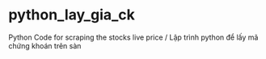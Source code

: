 # python_lay_gia_ck
Python Code for scraping the stocks live price / Lập trình python để lấy mã chứng khoán trên sàn
